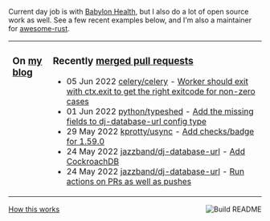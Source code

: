 Current day job is with [Babylon Health](https://github.com/babylonhealth), but I also do a lot of open source work as well. See a few recent examples below, and I'm also a maintainer for [awesome-rust](https://github.com/rust-unofficial/awesome-rust).

<table><tr><td valign="top">

### On [my blog](https://tevps.net/blog)
<!-- blog starts -->

<!-- blog ends -->

</td><td valign="top">

### Recently [merged pull requests](https://github.com/search?o=desc&q=is%3Apr+author%3Apalfrey+-user%3Apalfrey+is%3Amerged+is%3Apublic&s=created&type=Issues)

<!-- prs starts -->
* 05 Jun 2022 [celery/celery](https://github.com/celery/celery) - [Worker should exit with ctx.exit to get the right exitcode for non-zero cases](https://github.com/celery/celery/pull/7544)
* 01 Jun 2022 [python/typeshed](https://github.com/python/typeshed) - [Add the missing fields to dj-database-url config type](https://github.com/python/typeshed/pull/8008)
* 29 May 2022 [kprotty/usync](https://github.com/kprotty/usync) - [Add checks/badge for 1.59.0](https://github.com/kprotty/usync/pull/11)
* 24 May 2022 [jazzband/dj-database-url](https://github.com/jazzband/dj-database-url) - [Add CockroachDB](https://github.com/jazzband/dj-database-url/pull/145)
* 24 May 2022 [jazzband/dj-database-url](https://github.com/jazzband/dj-database-url) - [Run actions on PRs as well as pushes](https://github.com/jazzband/dj-database-url/pull/146)
<!-- prs ends -->

</td></tr></table>

<a href="https://github.com/palfrey/palfrey/actions"><img src="https://github.com/palfrey/palfrey/workflows/Build%20README/badge.svg?branch=main" align="right" alt="Build README"></a> <a href="https://tevps.net/blog/2020/7/11/customising-github-profile-pages/">How this works</a>
